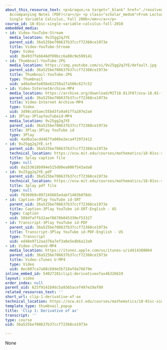 ```yaml
---
about_this_resource_text: <p>&raquo;<a target="_blank" href="./resolveuid/defa7c815e8c8471c6ddd99a9d0d730a">
  Accompanying Notes (PDF)</a></p> <p class="scholar_medsm">From Lecture 6 of <a href="http://ocw.mit.edu/courses/mathematics/18-01-single-variable-calculus-fall-2006/video-lectures/"><em>18.01
  Single Variable Calculus, Fall 2006</em></a></p>
course_id: 18-01sc-single-variable-calculus-fall-2010
embedded_media:
- id: Video-YouTube-Stream
  media_location: 9v25gg2qJYE
  parent_uid: 36a525be708637b37ccf72368ce1973e
  title: Video-YouTube-Stream
  type: Video
  uid: 3b4937feb646df09bcc6a08c9e599141
- id: Thumbnail-YouTube-JPG
  media_location: https://img.youtube.com/vi/9v25gg2qJYE/default.jpg
  parent_uid: 36a525be708637b37ccf72368ce1973e
  title: Thumbnail-YouTube-JPG
  type: Thumbnail
  uid: a48adee5e856e62250a27a506c627c52
- id: Video-InternetArchive-MP4
  media_location: https://archive.org/download/MIT18.01JF07/ocw-18.01-f07-lec06_300k.mp4
  parent_uid: 36a525be708637b37ccf72368ce1973e
  title: Video-Internet Archive-MP4
  type: Video
  uid: 3d98ca55aec55bd3fa9a91ffa207e2a4
- id: 3Play-3PlayYouTubeid-MP4
  media_location: 9v25gg2qJYE
  parent_uid: 36a525be708637b37ccf72368ce1973e
  title: 3Play-3Play YouTube id
  type: 3Play
  uid: 4ad6a1acdd467fa066e2eca4f2972412
- id: 9v25gg2qJYE.srt
  parent_uid: 36a525be708637b37ccf72368ce1973e
  technical_location: https://ocw.mit.edu/courses/mathematics/18-01sc-single-variable-calculus-fall-2010/1.-differentiation/part-b-implicit-differentiation-and-inverse-functions/session-17-the-exponential-function-its-derivative-and-its-inverse/clip-1-derivative-of-ax/9v25gg2qJYE.srt
  title: 3play caption file
  type: null
  uid: da253618b994e515d80ea006f543ada8
- id: 9v25gg2qJYE.pdf
  parent_uid: 36a525be708637b37ccf72368ce1973e
  technical_location: https://ocw.mit.edu/courses/mathematics/18-01sc-single-variable-calculus-fall-2010/1.-differentiation/part-b-implicit-differentiation-and-inverse-functions/session-17-the-exponential-function-its-derivative-and-its-inverse/clip-1-derivative-of-ax/9v25gg2qJYE.pdf
  title: 3play pdf file
  type: null
  uid: f6369b9c097245665e4abf1403b078dc
- id: Caption-3Play YouTube id-SRT
  parent_uid: 36a525be708637b37ccf72368ce1973e
  title: Caption-3Play YouTube id-SRT-English - US
  type: Caption
  uid: 509dfaffb32aef8678b045339ef53327
- id: Transcript-3Play YouTube id-PDF
  parent_uid: 36a525be708637b37ccf72368ce1973e
  title: Transcript-3Play YouTube id-PDF-English - US
  type: Transcript
  uid: ed48e9712aa376a7ef3a0e5edb6a13a9
- id: Video-iTunesU-MP4
  media_location: https://itunes.apple.com/us/itunes-u/id414308064
  parent_uid: 36a525be708637b37ccf72368ce1973e
  title: Video-iTunes U-MP4
  type: Video
  uid: 8ec807ca7a88cb9de5b718afda76679e
inline_embed_id: 54027281clip1:derivativeofax46326619
layout: video
order_index: null
parent_uid: 625f9141b9dc5a9365acef497e19af09
related_resources_text: ''
short_url: clip-1-derivative-of-ax
technical_location: https://ocw.mit.edu/courses/mathematics/18-01sc-single-variable-calculus-fall-2010/1.-differentiation/part-b-implicit-differentiation-and-inverse-functions/session-17-the-exponential-function-its-derivative-and-its-inverse/clip-1-derivative-of-ax
template_type: thumbnail_popup
title: 'Clip 1: Derivative of ax'
transcript: ''
type: course
uid: 36a525be708637b37ccf72368ce1973e

---
```

None